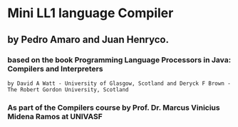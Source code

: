 # Mini LL1 language Compiler
## by Pedro Amaro and Juan Henryco.

### based on the book Programming Language Processors in Java: Compilers and Interpreters
    by David A Watt - University of Glasgow, Scotland and Deryck F Brown - The Robert Gordon University, Scotland

### As part of the Compilers course by Prof. Dr. Marcus Vinicius Midena Ramos at UNIVASF
